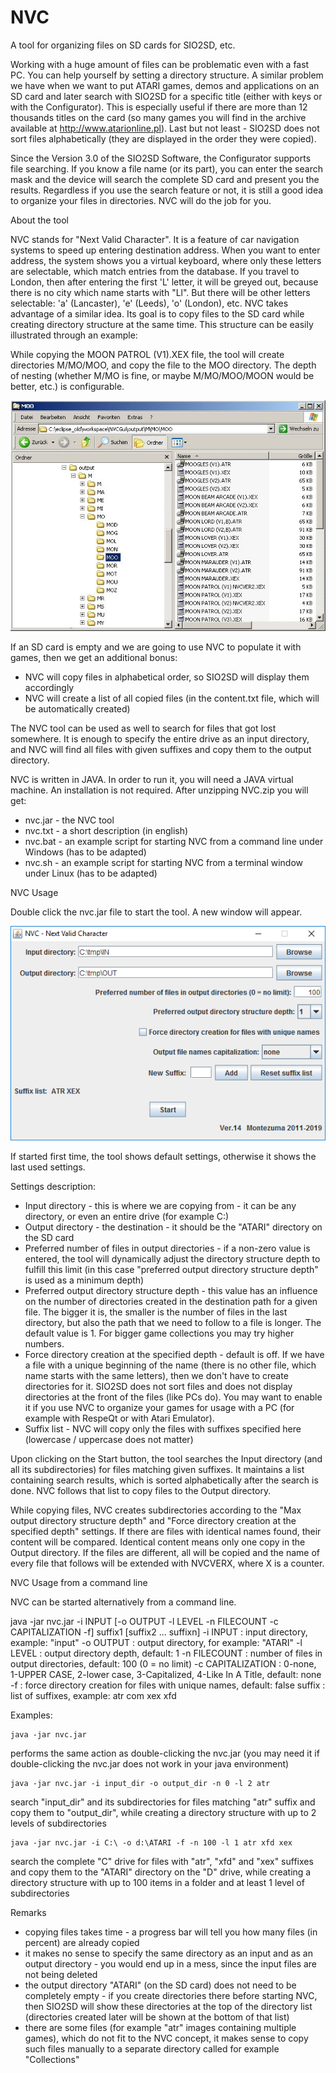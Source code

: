 # NVC
A tool for organizing files on SD cards for SIO2SD, etc.

Working with a huge amount of files can be problematic even with a fast PC. You can help yourself by setting a directory structure. A similar problem we have when we want to put ATARI games, demos and applications on an SD card and later search with SIO2SD for a specific title (either with keys or with the Configurator). This is especially useful if there are more than 12 thousands titles on the card (so many games you will find in the archive available at http://www.atarionline.pl). Last but not least - SIO2SD does not sort files alphabetically (they are displayed in the order they were copied).

Since the Version 3.0 of the SIO2SD Software, the Configurator supports file searching. If you know a file name (or its part), you can enter the search mask and the device will search the complete SD card and present you the results. Regardless if you use the search feature or not, it is still a good idea to organize your files in directories. NVC will do the job for you.

About the tool

NVC stands for "Next Valid Character". It is a feature of car navigation systems to speed up entering destination address. When you want to enter address, the system shows you a virtual keyboard, where only these letters are selectable, which match entries from the database. If you travel to London, then after entering the first 'L' letter, it will be greyed out, because there is no city which name starts with "Ll". But there will be other letters selectable: 'a' (Lancaster), 'e' (Leeds), 'o' (London), etc.
NVC takes advantage of a similar idea. Its goal is to copy files to the SD card while creating directory structure at the same time. This structure can be easily illustrated through an example:

While copying the MOON PATROL (V1).XEX file, the tool will create directories M/MO/MOO, and copy the file to the MOO directory. The depth of nesting (whether M/MO is fine, or maybe M/MO/MOO/MOON would be better, etc.) is configurable.

![nvc structure](https://raw.githubusercontent.com/TheMontezuma/NVC/master/nvc_structure.jpg "NVC Structure")

If an SD card is empty and we are going to use NVC to populate it with games, then we get an additional bonus:
- NVC will copy files in alphabetical order, so SIO2SD will display them accordingly
- NVC will create a list of all copied files (in the content.txt file, which will be automatically created) 

The NVC tool can be used as well to search for files that got lost somewhere. It is enough to specify the entire drive as an input directory, and NVC will find all files with given suffixes and copy them to the output directory.

NVC is written in JAVA. In order to run it, you will need a JAVA virtual machine.
An installation is not required. After unzipping NVC.zip you will get:
- nvc.jar - the NVC tool
- nvc.txt - a short description (in english)
- nvc.bat - an example script for starting NVC from a command line under Windows (has to be adapted)
- nvc.sh - an example script for starting NVC from a terminal window under Linux (has to be adapted) 

NVC Usage

Double click the nvc.jar file to start the tool. A new window will appear.

![nvc](https://raw.githubusercontent.com/TheMontezuma/NVC/master/nvc.png "NVC Window")

If started first time, the tool shows default settings, otherwise it shows the last used settings.

Settings description:
- Input directory - this is where we are copying from - it can be any directory, or even an entire drive (for example C:\)
- Output directory - the destination - it should be the "ATARI" directory on the SD card
- Preferred number of files in output directories - if a non-zero value is entered, the tool will dynamically adjust the directory structure depth to fulfill this limit (in this case "preferred output directory structure depth" is used as a minimum depth)
- Preferred output directory structure depth - this value has an influence on the number of directories created in the destination path for a given file. The bigger it is, the smaller is the number of files in the last directory, but also the path that we need to follow to a file is longer. The default value is 1. For bigger game collections you may try higher numbers.
- Force directory creation at the specified depth - default is off. If we have a file with a unique beginning of the name (there is no other file, which name starts with the same letters), then we don't have to create directories for it. SIO2SD does not sort files and does not display directories at the front of the files (like PCs do). You may want to enable it if you use NVC to organize your games for usage with a PC (for example with RespeQt or with Atari Emulator).
- Suffix list - NVC will copy only the files with suffixes specified here (lowercase / uppercase does not matter) 

Upon clicking on the Start button, the tool searches the Input directory (and all its subdirectories) for files matching given suffixes. It maintains a list containing search results, which is sorted alphabetically after the search is done. NVC follows that list to copy files to the Output directory.

While copying files, NVC creates subdirectories according to the "Max output directory structure depth" and "Force directory creation at the specified depth" settings. If there are files with identical names found, their content will be compared. Identical content means only one copy in the Output directory. If the files are different, all will be copied and the name of every file that follows will be extended with NVCVERX, where X is a counter.

NVC Usage from a command line

NVC can be started alternatively from a command line.

java -jar nvc.jar -i INPUT [-o OUTPUT -l LEVEL -n FILECOUNT -c CAPITALIZATION -f] suffix1 [suffix2 ... suffixn]
 -i INPUT  : input directory, example: "input"
 -o OUTPUT : output directory, for example: "ATARI"
 -l LEVEL  : output directory depth, default: 1
 -n FILECOUNT : number of files in output directories, default: 100 (0 = no limit)
 -c CAPITALIZATION : 0-none, 1-UPPER CASE, 2-lower case, 3-Capitalized, 4-Like In A Title, default: none
 -f        : force directory creation for files with unique names, default: false
  suffix    : list of suffixes, example: atr com xex xfd

Examples:

    java -jar nvc.jar

performs the same action as double-clicking the nvc.jar (you may need it if double-clicking the nvc.jar does not work in your java environment)

    java -jar nvc.jar -i input_dir -o output_dir -n 0 -l 2 atr

search "input_dir" and its subdirectories for files matching "atr" suffix and copy them to "output_dir", while creating a directory structure with up to 2 levels of subdirectories

    java -jar nvc.jar -i C:\ -o d:\ATARI -f -n 100 -l 1 atr xfd xex

search the complete "C" drive for files with "atr", "xfd" and "xex" suffixes and copy them to the "ATARI" directory on the "D" drive, while creating a directory structure with up to 100 items in a folder and at least 1 level of subdirectories

Remarks
- copying files takes time - a progress bar will tell you how many files (in percent) are already copied
- it makes no sense to specify the same directory as an input and as an output directory - you would end up in a mess, since the input files are not being deleted
- the output directory "ATARI" (on the SD card) does not need to be completely empty - if you create directories there before starting NVC, then SIO2SD will show these directories at the top of the directory list (directories created later will be shown at the bottom of that list)
- there are some files (for example "atr" images containing multiple games), which do not fit to the NVC concept, it makes sense to copy such files manually to a separate directory called for example "Collections"

    
